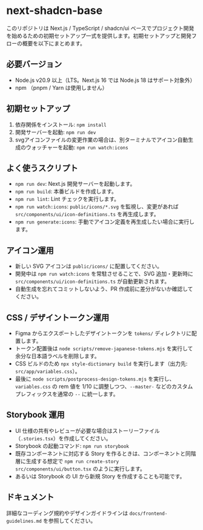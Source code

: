 # next-shadcn-base

このリポジトリは Next.js / TypeScript / shadcn/ui ベースでプロジェクト開発を始めるための初期セットアップ一式を提供します。初期セットアップと開発フローの概要を以下にまとめます。

## 必要バージョン
- Node.js v20.9 以上（LTS。Next.js 16 では Node.js 18 はサポート対象外）
- npm （pnpm / Yarn は使用しません）

## 初期セットアップ
1. 依存関係をインストール: `npm install`
2. 開発サーバーを起動: `npm run dev`
3. svgアイコンファイルの変更作業の場合は、別ターミナルでアイコン自動生成のウォッチャーを起動: `npm run watch:icons`

## よく使うスクリプト
- `npm run dev`: Next.js 開発サーバーを起動します。
- `npm run build`: 本番ビルドを作成します。
- `npm run lint`: Lint チェックを実行します。
- `npm run watch:icons`: `public/icons/*.svg` を監視し、変更があれば `src/components/ui/icon-definitions.ts` を再生成します。
- `npm run generate:icons`: 手動でアイコン定義を再生成したい場合に実行します。

## アイコン運用
- 新しい SVG アイコンは `public/icons/` に配置してください。
- 開発中は `npm run watch:icons` を常駐させることで、SVG 追加・更新時に `src/components/ui/icon-definitions.ts` が自動更新されます。
- 自動生成を忘れてコミットしないよう、PR 作成前に差分がないか確認してください。

## CSS / デザイントークン運用
- Figma からエクスポートしたデザイントークンを `tokens/` ディレクトリに配置します。
- トークン配置後は `node scripts/remove-japanese-tokens.mjs` を実行して余分な日本語ラベルを削除します。
- CSS ビルドのため `npx style-dictionary build` を実行します（出力先: `src/app/variables.css`）。
- 最後に `node scripts/postprocess-design-tokens.mjs` を実行し、`variables.css` の rem 値を 1/10 に調整しつつ、`--master-` などのカスタムプレフィックスを通常の `--` に統一します。

## Storybook 運用
- UI 仕様の共有やレビューが必要な場合はストーリーファイル（`.stories.tsx`）を作成してください。
- Storybook の起動コマンド: `npm run storybook`
- 既存コンポーネントに対応する Story を作るときは、コンポーネントと同階層に生成する想定で `npm run create-story src/components/ui/button.tsx` のように実行します。
- あるいは Storybook の UI から新規 Story を作成することも可能です。

## ドキュメント
詳細なコーディング規約やデザインガイドラインは `docs/frontend-guidelines.md` を参照してください。
